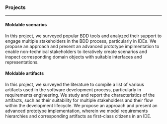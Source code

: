 ### Projects

---

#### Moldable scenarios
In this project, we surveyed popular BDD tools and analyzed their support to engage multiple stakeholders in the BDD process, particularly in IDEs.
We propose an approach and present an advanced prototype implmentation to enable non-technical stakeholders to iteratively create scenarios and inspect corresponding domain objects with suitable interfaces and representations.

#### Moldable artifacts
In this project, we surveyed the literature to compile a list of various artifacts used in the software development process, particularly in requirements engineering.
We study and report the characteristics of the artifacts, such as their suitability for multiple stakeholders and their flow within the development lifecycle.
We propose an approach and present an advanced prototype implementation, wherein we model requirements hierarchies and corresponding artifacts as first-class citizens in an IDE. 
